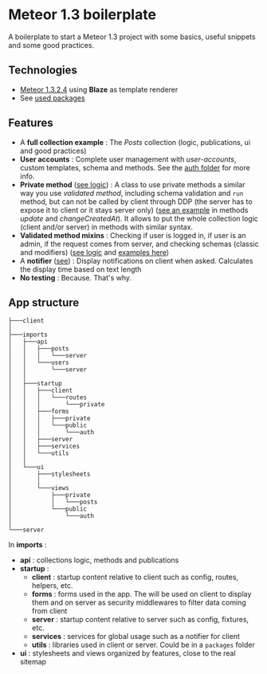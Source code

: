 # Meteor 1.3 boilerplate

A boilerplate to start a Meteor 1.3 project with some basics, useful snippets and some good practices.

## Technologies
- [Meteor 1.3.2.4](https://meteor.com/) using **Blaze** as template renderer
- See [used packages](.meteor/packages)

## Features
- A **full collection example** : The *Posts* collection (logic, publications, ui and good practices)
- **User accounts** : Complete user management with *user-accounts*, custom templates, schema and methods. See the [auth folder](imports/ui/views/public/auth) for more info.
- **Private method** ([see logic](imports/startup/utils/private-method.js)) : A class to use private methods a similar way you use *validated method*, including schema validation and `run` method, but can not be called by client through DDP (the server has to expose it to client or it stays server only) ([see an example](imports/api/posts/methods.js#L36) in methods *update* and *changeCreatedAt*). It allows to put the whole collection logic (client and/or server) in methods with similar syntax.
- **Validated method mixins** : Checking if user is logged in, if user is an admin, if the request comes from server, and checking schemas (classic and modifiers) ([see logic](imports/startup/utils/validated-method-mixins.js) and [examples here](imports/api/posts/methods.js))
- A **notifier** ([see](imports/startup/services/notifier.service.js)) : Display notifications on client when asked. Calculates the display time based on text length 
- **No testing** : Because. That's why.

## App structure
```
├───client
│
├───imports
│   ├───api
│   │   ├───posts
│   │   │   └───server
│   │   └───users
│   │       └───server
│   │
│   ├───startup
│   │   ├───client
│   │   │   └───routes
│   │   │       └───private
│   │   ├───forms
│   │   │   ├───private
│   │   │   └───public
│   │   │       └───auth
│   │   ├───server
│   │   ├───services
│   │   └───utils
│   │
│   └───ui
│       ├───stylesheets
│       │
│       └───views
│           ├───private
│           │   └───posts
│           └───public
│               └───auth
│
└───server
```

In **imports** :

- **api** : collections logic, methods and publications
- **startup** : 
    - **client** : startup content relative to client such as config, routes, helpers, etc.
    - **forms** : forms used in the app. The will be used on client to display them and on server as security middlewares to filter data coming from client
    - **server** : startup content relative to server such as config, fixtures, etc.
    - **services** : services for global usage such as a notifier for client
    - **utils** : libraries used in client or server. Could be in a `packages` folder 
- **ui** : stylesheets and views organized by features, close to the real sitemap
